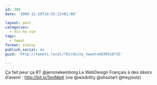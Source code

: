 ```yaml
---
id: 398
date: '2009-12-19T14:55:12+01:00'

layout: post
categories:
  - Vis ma vie
tags:
  - tweet
format: status
publish_social: no
guid: 'http://tweets.local/?birdsite_tweet=6830510715'

---
```


Ça fait peur ça RT @jeromekeinborg Le WebDesign Français à des désirs d’avenir : http://bit.ly/5miMpK (via @wisibility @shootart @heyjoolz)